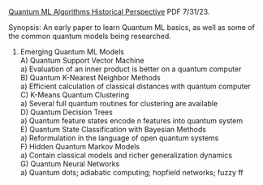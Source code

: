 [Quantum ML Algorithms Historical Perspective](https://www.chemicalqdevice.com/quantum-ml-algorithms-historical-perspective) PDF 7/31/23.

Synopsis: An early paper to learn Quantum ML basics, as well as some of the common
quantum models being researched. <br>
1) Emerging Quantum ML Models <br>
A) Quantum Support Vector Machine <br>
a) Evaluation of an inner product is better on a quantum computer <br>
B) Quantum K-Nearest Neighbor Methods <br>
a) Efficient calculation of classical distances with quantum computer <br>
C) K-Means Quantum Clustering <br>
a) Several full quantum routines for clustering are available <br>
D) Quantum Decision Trees <br>
a) Quantum feature states encode n features into quantum system <br>
E) Quantum State Classification with Bayesian Methods <br>
a) Reformulation in the language of open quantum systems <br>
F) Hidden Quantum Markov Models <br>
a) Contain classical models and richer generalization dynamics <br>
G) Quantum Neural Networks <br>
a) Quantum dots; adiabatic computing; hopfield networks; fuzzy ff <br>
